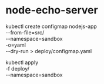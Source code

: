 # node-echo-server

kubectl create configmap nodejs-app \
    --from-file=src/ \
    --namespace=sandbox \
    -o=yaml \
    --dry-run > deploy/configmap.yaml

kubectl apply \
  -f deploy/ \
  --namespace=sandbox
